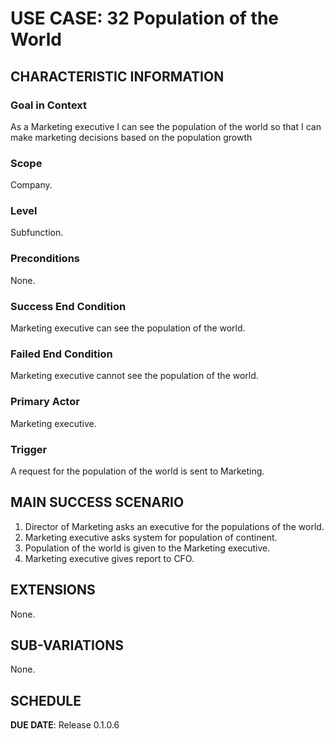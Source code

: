 # USE CASE: 32 Population of the World

## CHARACTERISTIC INFORMATION

### Goal in Context

As a Marketing executive I can see the population of the world so that I can make marketing decisions based on the population growth

### Scope

Company.

### Level

Subfunction.

### Preconditions

None.

### Success End Condition

Marketing executive can see the population of the world.

### Failed End Condition

Marketing executive cannot see the population of the world.

### Primary Actor

Marketing executive.

### Trigger

A request for the population of the world is sent to Marketing.

## MAIN SUCCESS SCENARIO

1. Director of Marketing asks an executive for the populations of the world.
2. Marketing executive asks system for population of continent.
3. Population of the world is given to the Marketing executive.
4. Marketing executive gives report to CFO.

## EXTENSIONS

None.

## SUB-VARIATIONS

None.

## SCHEDULE

**DUE DATE**: Release 0.1.0.6
